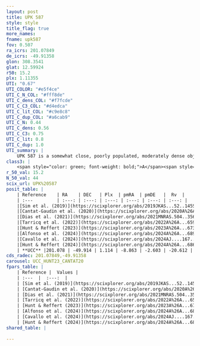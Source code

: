 ```yaml
---
layout: post
title: UPK 587
style: style
title_flag: true
more_names: 
fname: upk587
fov: 0.507
ra_icrs: 201.07849
de_icrs: -49.91358
glon: 308.3541
glat: 12.59924
r50: 15.2
plx: 1.11355
UTI: "0.67"
UTI_COLOR: "#e5f4ce"
UTI_C_N_COL: "#fff8de"
UTI_C_dens_COL: "#f7fcde"
UTI_C_C3_COL: "#d4edca"
UTI_C_lit_COL: "#c9e8c8"
UTI_C_dup_COL: "#a6cab9"
UTI_C_N: 0.44
UTI_C_dens: 0.56
UTI_C_C3: 0.75
UTI_C_lit: 0.8
UTI_C_dup: 1.0
UTI_summary: |
    UPK 587 is a somewhat close, poorly populated, moderately dense object of high C3 quality. It is well-studied in the literature.
class3: |
    <span style="color: green; font-weight: bold;">A</span><span style="color: #FFC300; font-weight: bold;">B</span>
r_50_val: 15.2
N_50_val: 44
scix_url: UPK%20587
posit_table: |
    | Reference    | RA    | DEC   | Plx  | pmRA  | pmDE   |  Rv  |
    | :---         | :---: | :---: | :---: | :---: | :---: | :---: |
    |[Sim et al. (2019)](https://scixplorer.org/abs/2019JKAS...52..145S) | 201.099 | -49.823 | -- | -8.82 | -2.6 | -- |
    |[Cantat-Gaudin et al. (2020)](https://scixplorer.org/abs/2020A%26A...640A...1C) | 200.909 | -49.907 | 1.112 | -8.828 | -2.618 | -- |
    |[Dias et al. (2021)](https://scixplorer.org/abs/2021MNRAS.504..356D) | 201.018 | -49.87 | 1.104 | -8.854 | -2.615 | -8.411 |
    |[Tarricq et al. (2022)](https://scixplorer.org/abs/2022A%26A...659A..59T) | 200.973 | -49.906 | 1.088 | -8.921 | -2.52 | -- |
    |[Hunt & Reffert (2023)](https://scixplorer.org/abs/2023A%26A...673A.114H) | 201.15 | -49.927 | 1.103 | -8.788 | -2.621 | -17.049 |
    |[Alfonso et al. (2024)](https://scixplorer.org/abs/2024A%26A...689A..18A) | 201.053 | -49.904 | 1.046 | -8.864 | -2.621 | -- |
    |[Cavallo et al. (2024)](https://scixplorer.org/abs/2024AJ....167...12C) | 201.089 | -49.891 | 1.112 | -- | -- | -- |
    |[Hunt & Reffert (2024)](https://scixplorer.org/abs/2024A%26A...686A..42H) | 201.15 | -49.927 | 1.103 | -8.788 | -2.621 | -17.049 |
    | **UCC** |201.078 | -49.914 | 1.114 | -8.863 | -2.603 | -20.612 | 
cds_radec: 201.07849,-49.91358
carousel: UCC_HUNT23_CANTAT20
fpars_table: |
    | Reference |  Values |
    | :---  |  :---:  |
    | [Sim et al. (2019)](https://scixplorer.org/abs/2019JKAS...52..145S) | `d_pc=891, log(age)=7.95` |
    | [Cantat-Gaudin et al. (2020)](https://scixplorer.org/abs/2020A%26A...640A...1C) | `AVNN=0.14, DMNN=9.77, AgeNN=8.07` |
    | [Dias et al. (2021)](https://scixplorer.org/abs/2021MNRAS.504..356D) | `Av=0.252, Dist=868, logage=8.017, [Fe/H]=0.125` |
    | [Tarricq et al. (2022)](https://scixplorer.org/abs/2022A%26A...659A..59T) | `Dist=882, logAgeNN=8.11` |
    | [Hunt & Reffert (2023)](https://scixplorer.org/abs/2023A%26A...673A.114H) | `AV50=0.157, diffAV50=0.626, MOD50=9.639, logAge50=8.165` |
    | [Alfonso et al. (2024)](https://scixplorer.org/abs/2024A%26A...689A..18A) | `AV=0.14034, MOD=9.76970, logAge=8.05112, Z=0.12526` |
    | [Cavallo et al. (2024)](https://scixplorer.org/abs/2024AJ....167...12C) | `AV50=0.16, dMod50=9.7, logAge50=8.44, [Fe/H]50=0.35` |
    | [Hunt & Reffert (2024)](https://scixplorer.org/abs/2024A%26A...686A..42H) | `MassJ=97.9730` |
shared_table: |
    
---
```

